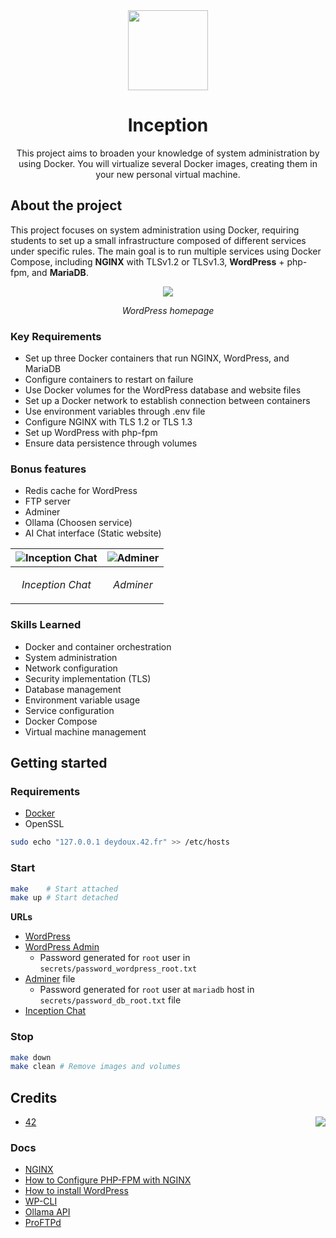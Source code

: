 <div align="center">
  <img height="128" width="128" src="https://github.com/user-attachments/assets/15b75e24-5703-4470-9367-2033b7d87a43">
  <h1>Inception</h1>
  <p>This project aims to broaden your knowledge of system administration by using Docker. You will virtualize several Docker images, creating them in your new personal virtual machine.</p>
</div>

## About the project
This project focuses on system administration using Docker, requiring students to set up a small infrastructure composed of different services under specific rules. The main goal is to run multiple services using Docker Compose, including **NGINX** with TLSv1.2 or TLSv1.3, **WordPress** + php-fpm, and **MariaDB**.

<div align="center">
  <img src="https://github.com/user-attachments/assets/9ebeda10-2314-4ee2-b501-b8f3d33b38be">
  <p><em>WordPress homepage</em></p>
</div>

### Key Requirements
- Set up three Docker containers that run NGINX, WordPress, and MariaDB
- Configure containers to restart on failure
- Use Docker volumes for the WordPress database and website files
- Set up a Docker network to establish connection between containers
- Use environment variables through .env file
- Configure NGINX with TLS 1.2 or TLS 1.3
- Set up WordPress with php-fpm
- Ensure data persistence through volumes

### Bonus features
- Redis cache for WordPress
- FTP server
- Adminer
- Ollama (Choosen service)
- AI Chat interface (Static website)

| ![Inception Chat](https://github.com/user-attachments/assets/12df4bc5-1d87-4c20-a235-24b553d3878f) | ![Adminer](https://github.com/user-attachments/assets/6d9541a2-6e86-463e-86ce-42657be62655) |
| - | - |
| <p align="center"><em>Inception Chat</em></p> | <p align="center"><em>Adminer</em></p> |

### Skills Learned
- Docker and container orchestration
- System administration
- Network configuration
- Security implementation (TLS)
- Database management
- Environment variable usage
- Service configuration
- Docker Compose
- Virtual machine management

## Getting started
### Requirements
- [Docker](https://docs.docker.com/get-started/get-docker/)
- OpenSSL

```bash
sudo echo "127.0.0.1 deydoux.42.fr" >> /etc/hosts
```

### Start
```bash
make    # Start attached
make up # Start detached
```

**URLs**
- [WordPress](https://deydoux.42.fr)
- [WordPress Admin](https://deydoux.42.fr/wp-admin)
  - Password generated for `root` user in `secrets/password_wordpress_root.txt`
- [Adminer](https://deydoux.42.fr/adminer) file
  - Password generated for `root` user at `mariadb` host in `secrets/password_db_root.txt` file
- [Inception Chat](https://deydoux.42.fr/chat)

### Stop
```bash
make down
make clean # Remove images and volumes
```

## Credits
<img align="right" src="https://github.com/user-attachments/assets/3c1a2901-1547-41d0-b036-70b243528299">

- [42](https://42.fr/)

### Docs
- [NGINX](https://nginx.org/en/docs/)
- [How to Configure PHP-FPM with NGINX](https://www.digitalocean.com/community/tutorials/php-fpm-nginx)
- [How to install WordPress](https://developer.wordpress.org/advanced-administration/before-install/howto-install/)
- [WP-CLI](https://wp-cli.org/)
- [Ollama API](https://github.com/ollama/ollama/blob/main/docs/api.md)
- [ProFTPd](http://www.proftpd.org/docs/directives/index.html)
